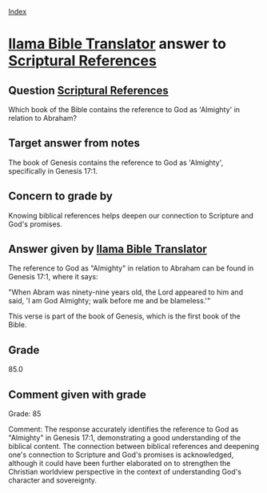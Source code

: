 
[Index](../../index.md)
# [llama Bible Translator](../../answering_models/llama_Bible_Translator.md) answer to [Scriptural References](../../questions/Scriptural_References.md)

## Question [Scriptural References](../../questions/Scriptural_References.md)
Which book of the Bible contains the reference to God as 'Almighty' in relation to Abraham?

## Target answer from notes
The book of Genesis contains the reference to God as 'Almighty', specifically in Genesis 17:1.

## Concern to grade by
Knowing biblical references helps deepen our connection to Scripture and God's promises.

## Answer given by [llama Bible Translator](../../answering_models/llama_Bible_Translator.md)
The reference to God as "Almighty" in relation to Abraham can be found in Genesis 17:1, where it says:

"When Abram was ninety-nine years old, the Lord appeared to him and said, 'I am God Almighty; walk before me and be blameless.'"

This verse is part of the book of Genesis, which is the first book of the Bible.

## Grade
85.0

## Comment given with grade
Grade: 85

Comment: The response accurately identifies the reference to God as "Almighty" in Genesis 17:1, demonstrating a good understanding of the biblical content. The connection between biblical references and deepening one's connection to Scripture and God's promises is acknowledged, although it could have been further elaborated on to strengthen the Christian worldview perspective in the context of understanding God's character and sovereignty.
